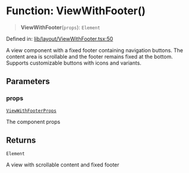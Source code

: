 # Function: ViewWithFooter()

> **ViewWithFooter**(`props`): `Element`

Defined in: [lib/layout/ViewWithFooter.tsx:50](https://github.com/aldesgroup/goaldn/blob/b43e92ae42dcd6febc9c2c8f0742ef8c669d44f6/lib/layout/ViewWithFooter.tsx#L50)

A view component with a fixed footer containing navigation buttons.
The content area is scrollable and the footer remains fixed at the bottom.
Supports customizable buttons with icons and variants.

## Parameters

### props

[`ViewWithFooterProps`](../type-aliases/ViewWithFooterProps.md)

The component props

## Returns

`Element`

A view with scrollable content and fixed footer
